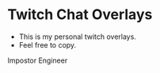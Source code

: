 # Twitch Chat Overlays

- This is my personal twitch overlays.
- Feel free to copy.

Impostor Engineer
